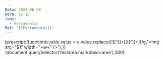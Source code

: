 ```yaml
---
Data: 2024-06-20
Hora: 16:10
tags:
  - Ferramentas
Ref: "[[Ferramentas]]"
---
```



javascript:(function(e,w){e.value = e.value.replace(/\!\[[^\]]+\]\(([^\)]+)\)/g,"<img src=\"$1\" width="+w+" />");})(document.querySelector('textarea.markdown-area'),300)